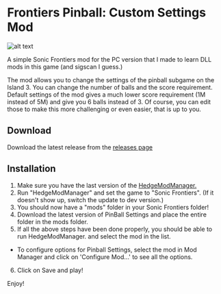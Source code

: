 # Frontiers Pinball: Custom Settings Mod

![alt text](https://i.imgur.com/XDm0hLl.jpeg)

A simple Sonic Frontiers mod for the PC version that I made to learn DLL mods in this game (and sigscan I guess.)

The mod allows you to change the settings of the pinball subgame on the Island 3. You can change the number of balls and the score requirement.
Default settings of the mod gives a much lower score requirement (1M instead of 5M) and give you 6 balls instead of 3.
Of course, you can edit those to make this more challenging or even easier, that is up to you.


Download
--------

Download the latest release from the [releases page](https://github.com/Sora-yx/FT-Pinball-Settings/releases)

Installation
------------

1) Make sure you have the last version of the [HedgeModManager.](https://github.com/thesupersonic16/HedgeModManager/releases/)
2) Run "HedgeModManager" and set the game to "Sonic Frontiers". (If it doesn't show up, switch the update to dev version.)
3) You should now have a "mods" folder in your Sonic Frontiers folder!
4) Download the latest version of PinBall Settings and place the entire folder in the mods folder.
5) If all the above steps have been done properly, you should be able to run HedgeModManager. and select the mod in the list.
 - To configure options for Pinball Settings, select the mod in Mod Manager and click on 'Configure Mod...' to see all the options.
6) Click on Save and play!

Enjoy!
